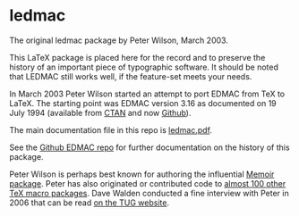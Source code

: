 # ledmac
The original ledmac package by Peter Wilson, March 2003.

This LaTeX package is placed here for the record and to preserve the history of an important 
piece of typographic software.  It should be noted that LEDMAC still works well, if the 
feature-set meets your needs.

In March 2003 Peter Wilson started an attempt to port EDMAC
from TeX to LaTeX. The starting point was EDMAC version 3.16 
as documented on 19 July 1994 (available from [CTAN](https://www.ctan.org/pkg/ledmac) 
and now [Github](https://github.com/wujastyk/edmac)).

The main documentation file in this repo is [ledmac.pdf](https://github.com/wujastyk/ledmac/blob/master/ledmac.pdf).

See the [Github EDMAC repo](https://github.com/wujastyk/edmac/blob/master/README.md) for further documentation on the history of this package.

Peter Wilson is perhaps best known for authoring the influential [Memoir package](https://ctan.org/pkg/memoir).  Peter has also originated or contributed code to [almost 100 other TeX macro packages](https://ctan.org/author/wilson).  Dave Walden conducted a fine interview with Peter in 2006 that can be read [on the TUG website](https://tug.org/interviews/wilson.html).

